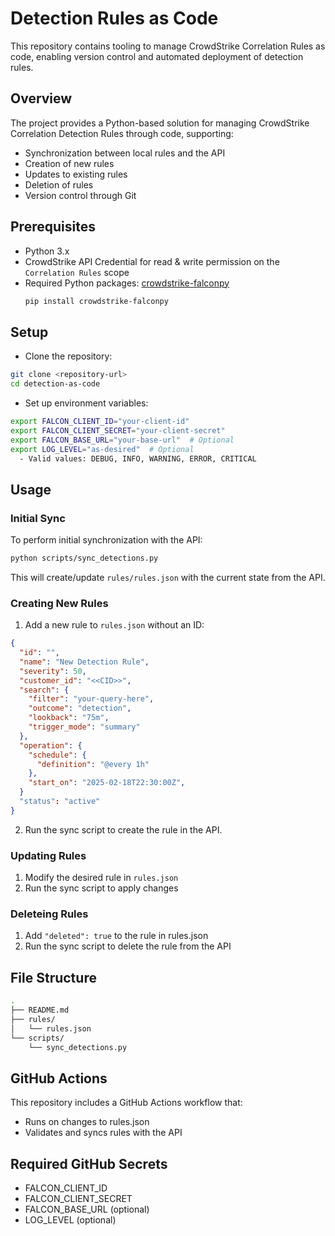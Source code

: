 <!--
 Copyright 2025 CrowdStrike.
-->

# Detection Rules as Code

This repository contains tooling to manage CrowdStrike Correlation Rules as code, enabling version control and automated deployment of detection rules.

## Overview

The project provides a Python-based solution for managing CrowdStrike Correlation Detection Rules through code, supporting:
- Synchronization between local rules and the API
- Creation of new rules
- Updates to existing rules
- Deletion of rules
- Version control through Git

## Prerequisites

- Python 3.x
-  CrowdStrike API Credential for read & write permission on the `Correlation Rules` scope
- Required Python packages: [crowdstrike-falconpy](https://github.com/CrowdStrike/falconpy)
  ```bash
  pip install crowdstrike-falconpy
  ```
## Setup
- Clone the repository:
```bash
git clone <repository-url>
cd detection-as-code
```
- Set up environment variables:
```bash
export FALCON_CLIENT_ID="your-client-id"
export FALCON_CLIENT_SECRET="your-client-secret"
export FALCON_BASE_URL="your-base-url"  # Optional
export LOG_LEVEL="as-desired"  # Optional
  - Valid values: DEBUG, INFO, WARNING, ERROR, CRITICAL
```
## Usage
### Initial Sync
To perform initial synchronization with the API:
```bash
python scripts/sync_detections.py
```
This will create/update `rules/rules.json` with the current state from the API.
### Creating New Rules
1) Add a new rule to `rules.json` without an ID:
```json
{
  "id": "",
  "name": "New Detection Rule",
  "severity": 50,
  "customer_id": "<<CID>>",
  "search": {
    "filter": "your-query-here",
    "outcome": "detection",
    "lookback": "75m",
    "trigger_mode": "summary"
  },
  "operation": {
    "schedule": {
      "definition": "@every 1h"
    },
    "start_on": "2025-02-18T22:30:00Z",
  }
  "status": "active"
}
```
2) Run the sync script to create the rule in the API.
### Updating Rules
1) Modify the desired rule in `rules.json`
2) Run the sync script to apply changes
### Deleteing Rules
1) Add `"deleted": true` to the rule in rules.json
2) Run the sync script to delete the rule from the API
## File Structure
```bash
.
├── README.md
├── rules/
│   └── rules.json
└── scripts/
    └── sync_detections.py
```
## GitHub Actions
This repository includes a GitHub Actions workflow that:

- Runs on changes to rules.json
- Validates and syncs rules with the API

## Required GitHub Secrets
- FALCON_CLIENT_ID
- FALCON_CLIENT_SECRET
- FALCON_BASE_URL (optional)
- LOG_LEVEL (optional)
